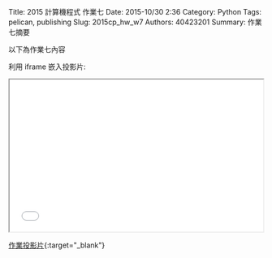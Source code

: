 Title: 2015 計算機程式 作業七
Date: 2015-10/30 2:36
Category: Python
Tags: pelican, publishing
Slug: 2015cp_hw_w7
Authors: 40423201
Summary: 作業七摘要

以下為作業七內容

利用 iframe 嵌入投影片:

<iframe src="40423201_cp_w7_p.html" width="500" height="300"></iframe>

[作業投影片](40423201_cp_w7_p.html){:target="_blank"}
